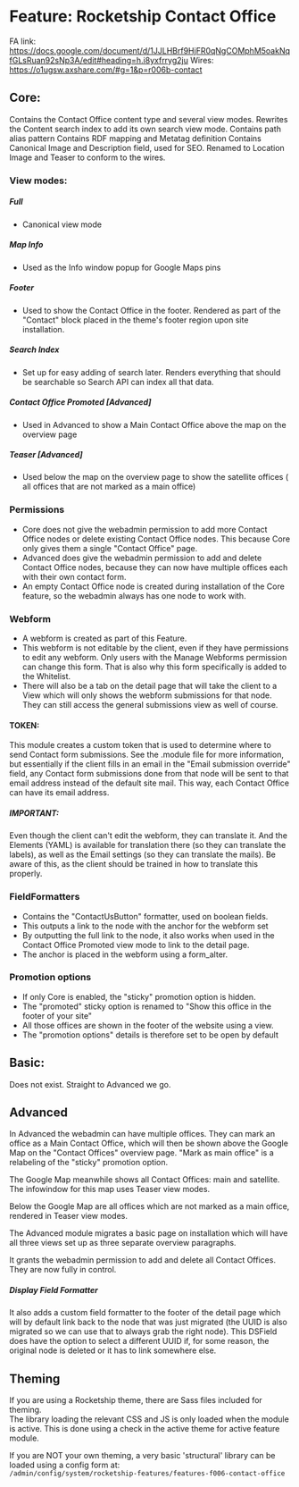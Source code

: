 # Feature: Rocketship Contact Office

FA link: https://docs.google.com/document/d/1JJLHBrf9HjFR0qNgCOMphM5oakNqfGLsRuan92sNp3A/edit#heading=h.i8yxfrryg2ju
Wires: https://o1ugsw.axshare.com/#g=1&p=r006b-contact

## Core:
Contains the Contact Office content type and several view modes. 
Rewrites the Content search index to add its own search view mode.
Contains path alias pattern
Contains RDF mapping and Metatag definition
Contains Canonical Image and Description field, used for SEO. Renamed to 
Location Image
and Teaser to conform to the wires.

### View modes:
##### Full
* Canonical view mode
##### Map Info
* Used as the Info window popup for Google Maps pins
##### Footer
* Used to show the Contact Office in the footer. Rendered as part of the "Contact"
block placed in the theme's footer region upon site installation.
##### Search Index
* Set up for easy adding of search later. Renders everything that should be
searchable so Search API can index all that data.
##### Contact Office Promoted [Advanced]
* Used in Advanced to show a Main Contact Office above the map on the overview page
##### Teaser [Advanced]
* Used below the map on the overview page to show the satellite offices (
all offices that are not marked as a main office)


### Permissions
* Core does not give the webadmin permission to add more Contact Office nodes or delete
existing Contact Office nodes. This because Core only gives them a single "Contact Office" 
page.  
* Advanced does give the webadmin permission to add and delete Contact Office nodes, 
because they can now have multiple offices each with their own contact form.
* An empty Contact Office node is created during installation of the Core feature, so
the webadmin always has one node to work with.

### Webform
* A webform is created as part of this Feature. 
* This webform is not editable by the client, even if they have permissions 
to edit any webform. Only users with the Manage Webforms permission can change
 this form. That is also why this form specifically is added to the Whitelist.
* There will also be a tab on the detail page that will take the client to a 
View which will only shows the webform submissions for that node. They can 
still access the general submissions view as well of course.

#### TOKEN:
This module creates a custom token that is used to determine where to send
Contact form submissions. See the .module file for more information, but 
essentially if the client fills in an email in the "Email submission 
override" field, any Contact form submissions done from that node will be 
sent to that email address instead of the default site mail. This way, each 
Contact Office can have its email address.

##### IMPORTANT:
Even though the client can't edit the webform, they can translate it. And the
 Elements (YAML) is available for translation there (so they can translate 
 the labels), as well as the Email settings (so they can translate the 
 mails). Be aware of this, as the client should be trained in how to translate
this properly.

### FieldFormatters
* Contains the "ContactUsButton" formatter, used on boolean fields.
* This outputs a link to the node with the anchor for the webform set
* By outputting the full link to the node, it also works when used
in the Contact Office Promoted view mode to link to the detail page.
* The anchor is placed in the webform using a form_alter.

### Promotion options
* If only Core is enabled, the "sticky" promotion option is hidden.
* The "promoted" sticky option is renamed to "Show this office in the footer
 of your site"
* All those offices are shown in the footer of the website using a view.
* The "promotion options" details is therefore set to be open by default



## Basic:
Does not exist. Straight to Advanced we go.



## Advanced
In Advanced the webadmin can have multiple offices. They can mark an office
as a Main Contact Office, which will then be shown above the Google Map on the
"Contact Offices" overview page. "Mark as main office" is a relabeling of the "sticky"
promotion option.

The Google Map meanwhile shows all Contact Offices: main and satellite. The infowindow
for this map uses Teaser view modes.

Below the Google Map are all offices which are not marked as a main office,
rendered in Teaser view modes.

The Advanced module migrates a basic page on installation which will
have all three views set up as three separate overview paragraphs.

It grants the webadmin permission to add and delete all Contact Offices. They are now
 fully in control.

##### Display Field Formatter
It also adds a custom field formatter to the footer of the detail page which
will by default link back to the node that was just migrated (the UUID is
also migrated so we can use that to always grab the right node). This DSField
does have the option to select a different UUID if, for some reason, the 
original node is deleted or it has to link somewhere else.


## Theming

If you are using a Rocketship theme, there are Sass files included 
for theming.  
The library loading the relevant CSS and JS is only loaded when the module is active. This is done using a check in the active theme for active feature module.

If you are NOT your own theming, a very basic 'structural' library can be loaded using a config form at:  
`/admin/config/system/rocketship-features/features-f006-contact-office`
